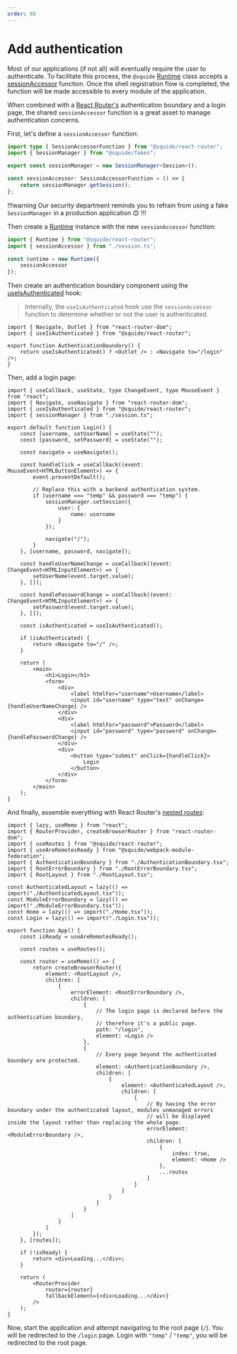 ```yaml
---
order: 80
---
```


# Add authentication

Most of our applications (if not all) will eventually require the user to authenticate. To facilitate this process, the `@squide` [Runtime](/references/runtime/runtime-class.md) class accepts a [sessionAccessor](/references/fakes/SessionManager.md#integrate-with-a-runtime-instance) function. Once the shell registration flow is completed, the function will be made accessible to every module of the application.

When combined with a [React Router's](https://reactrouter.com/en/main) authentication boundary and a login page, the shared `sessionAccessor` function is a great asset to manage authentication concerns.

First, let's define a `sessionAccessor` function:

```ts host/src/session.ts
import type { SessionAccessorFunction } from "@squide/react-router";
import { SessionManager } from "@squide/fakes";

export const sessionManager = new SessionManager<Session>();

const sessionAccessor: SessionAccessorFunction = () => {
    return sessionManager.getSession();
};
```

!!!warning
Our security department reminds you to refrain from using a fake `SessionManager` in a production application :blush:
!!!

Then create a [Runtime](/references/runtime/runtime-class.md) instance with the new `sessionAccessor` function:

```ts #5 host/src/boostrap.tsx
import { Runtime } from "@squide/react-router";
import { sessionAccessor } from "./session.ts";

const runtime = new Runtime({
    sessionAccessor
});
```

Then create an authentication boundary component using the [useIsAuthenticated]() hook:

> Internally, the `useIsAuthenticated` hook use the `sessionAccessor` function to determine whether or not the user is authenticated.

```tsx !#5 host/src/AuthenticationBoundary.tsx
import { Navigate, Outlet } from "react-router-dom";
import { useIsAuthenticated } from "@squide/react-router";

export function AuthenticationBoundary() {
    return useIsAuthenticated() ? <Outlet /> : <Navigate to="/login" />;
}
```

Then, add a login page:

```tsx !#17-21 host/src/Login.tsx
import { useCallback, useState, type ChangeEvent, type MouseEvent } from "react";
import { Navigate, useNavigate } from "react-router-dom";
import { useIsAuthenticated } from "@squide/react-router";
import { sessionManager } from "./session.ts";

export default function Login() {
    const [username, setUserName] = useState("");
    const [password, setPassword] = useState("");

    const navigate = useNavigate();

    const handleClick = useCallback((event: MouseEvent<HTMLButtonElement>) => {
        event.preventDefault();

        // Replace this with a backend authentication system.
        if (username === "temp" && password === "temp") {
            sessionManager.setSession({
                user: {
                    name: username
                }
            });

            navigate("/");
        }
    }, [username, password, navigate]);

    const handleUserNameChange = useCallback((event: ChangeEvent<HTMLInputElement>) => {
        setUserName(event.target.value);
    }, []);

    const handlePasswordChange = useCallback((event: ChangeEvent<HTMLInputElement>) => {
        setPassword(event.target.value);
    }, []);

    const isAuthenticated = useIsAuthenticated();

    if (isAuthenticated) {
        return <Navigate to="/" />;
    }

    return (
        <main>
            <h1>Login</h1>
            <form>
                <div>
                    <label htmlFor="username">Username</label>
                    <input id="username" type="text" onChange={handleUserNameChange} />
                </div>
                <div>
                    <label htmlFor="password">Password</label>
                    <input id="password" type="password" onChange={handlePasswordChange} />
                </div>
                <div>
                    <button type="submit" onClick={handleClick}>
                        Login
                    </button>
                </div>
            </form>
        </main>
    );
}
```

And finally, assemble everything with React Router's [nested routes](https://reactrouter.com/en/main/start/tutorial#nested-routes):

```tsx !#29-30,34 host/src/App.tsx
import { lazy, useMemo } from "react";
import { RouterProvider, createBrowserRouter } from "react-router-dom";
import { useRoutes } from "@squide/react-router";
import { useAreRemotesReady } from "@squide/webpack-module-federation";
import { AuthenticationBoundary } from "./AuthenticationBoundary.tsx";
import { RootErrorBoundary } from "./RootErrorBoundary.tsx";
import { RootLayout } from "./RootLayout.tsx";

const AuthenticatedLayout = lazy(() => import("./AuthenticatedLayout.tsx"));
const ModuleErrorBoundary = lazy(() => import("./ModuleErrorBoundary.tsx"));
const Home = lazy(() => import("./Home.tsx"));
const Login = lazy(() => import("./Login.tsx"));

export function App() {
    const isReady = useAreRemotesReady();

    const routes = useRoutes();

    const router = useMemo(() => {
        return createBrowserRouter({
            element: <RootLayout />,
            children: [
                {
                    errorElement: <RootErrorBoundary />,
                    children: [
                        {
                            // The login page is declared before the authentication boundary,
                            // therefore it's a public page.
                            path: "/login",
                            element: <Login />
                        },
                        {
                            // Every page beyond the authenticated boundary are protected.
                            element: <AuthenticationBoundary />,
                            children: [
                                {
                                    element: <AuthenticatedLayout />,
                                    children: [
                                        {
                                            // By having the error boundary under the authenticated layout, modules unmanaged errors
                                            // will be displayed inside the layout rather than replacing the whole page.
                                            errorElement: <ModuleErrorBoundary />,
                                            children: [
                                                {
                                                    index: true,
                                                    element: <Home />
                                                },
                                                ...routes
                                            ]
                                        }
                                    ]
                                }
                            ]
                        }
                    ]
                }
            ]
        });
    }, [routes]);

    if (!isReady) {
        return <div>Loading...</div>;
    }

    return (
        <RouterProvider
            router={router}
            fallbackElement={<div>Loading...</div>}
        />
    );
}
```

Now, start the application and attempt navigating to the root page (`/`). You will be redirected to the `/login` page. Login with `"temp"` / `"temp"`, you will be redirected to the root page.













